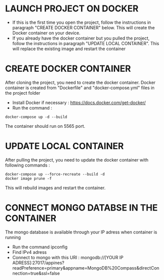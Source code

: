 # LAUNCH PROJECT ON DOCKER

- If this is the first time you open the project, follow the instructions in paragraph "CREATE DOCKER CONTAINER" below. This will create the Docker container on your device.
- If you already have the docker container but you pulled the project, follow the instructions in paragraph "UPDATE LOCAL CONTAINER". This will replace the existing image and restart the container

# CREATE DOCKER CONTAINER

After cloning the project, you need to create the docker container.
Docker container is created from "Dockerfile" and "docker-compose.yml" files in the project folder

- Install Docker if necessary : https://docs.docker.com/get-docker/
- Run the command :

```
docker-compose up -d --build
```

The container should run on 5565 port.

# UPDATE LOCAL CONTAINER

After pulling the project, you need to update the docker container with following commands :

```
docker-compose up --force-recreate --build -d
docker image prune -f
```

This will rebuild images and restart the container.

# CONNECT MONGO DATABSE IN THE CONTAINER

The mongo database is available through your IP adress when container is running

- Run the command ipconfig
- Find IPv4 adress
- Connect to mongo with this URI : mongodb://[YOUR IP ADRESS]:27017/appines?readPreference=primary&appname=MongoDB%20Compass&directConnection=true&ssl=false
